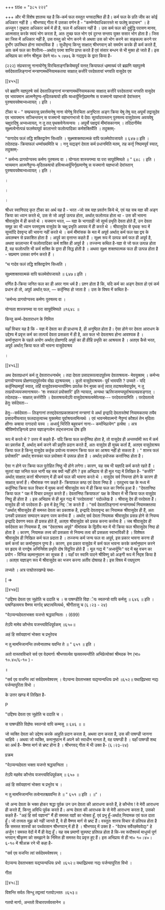 +++
title = "३८५ २२२"

+++
और भी विशेष ज्ञातव्य यह है कि-कर्म फल वस्तुत भगवदाश्रित ही है। कर्म फल के प्रति जीव का कोई अधिकार नहीं है । श्रीभगवद् गीता में उसका वर्णन है - "कर्म्मण्येवाधिकारस्ते मा फलेषु कदाचन" । हे अज्जुन ! तुम्हारा अधिकार कर्म में ही है, फल में अधिकार नहीं है । उस कर्म फल को दुर्बुद्धि परायण मानव, आत्मसात् करके स्वयं भोग करता है, अतः तुच्छ फल भोग एवं दुरन्त सन्ताप युक्त ससार भोग होता है। जिस का जिस में अधिकार नहीं है, उस वस्तु को भोग करने से अथवा उस को भोग करने का सङ्कल्प करने पर दुर्भोग उपस्थित होना स्वाभाविक है । सुधीवृन्द किन्तु साक्षात् श्रीभगवान् को समर्पण करके ही कर्म करते हैं, अतः कर्म फल का वैपरीत्य--अर्थात् परमा शान्ति प्राप्त करते हैं एवं संसार बन्धन से भी मुक्त हो जाते हैं। इस अभिप्राय का वर्णन श्रीशुक देवने भा० ५।७७६ के गद्यद्वय के द्वारा किया है- 

(२२२) संप्रचरत्सु नानायोगेषु विरचिताङ्गक्रियेष्वपूर्वं यत्तत् क्रियाफलं धम्र्माख्यं परे ब्रह्मणि यज्ञपुरुषे सर्वदेवतालिङ्गानां मन्त्राणामर्थनियामकतया साक्षात् कर्त्तरि परदेवतायां भगवति वासुदेव एव 



[[४५५]]

परे ब्रह्मणि यज्ञपुरुषे सर्व देवतालिङ्गानां मन्त्राणामर्थनियामकत्या साक्षात् कर्त्तरि परदेवतायां भगवति वासुदेव एव भावयमान आत्मनैपुण्य-मृदितकषायो हविः ष्वध्वर्युभिर्गृह्यमाणेष स यजमानो यज्ञभाजो देवांस्तान् पुरुषावयवेष्वभ्यध्यायत् । इति । 

टीका च - " सम्प्रचरत्सु प्रवर्त्तमानेषु नाना योगेषु विरचिता अनुष्टिता अङ्ग क्रिया येषु तेषु यत् अपूर्व्वं तद्वासुदेव एव भावयमानः सञ्चिन्तयन् स यजमानो यज्ञभागभाजो ये देवाः सूर्य्यादयस्तान् पुरुषस्य वासुदेवस्य अवयवेषु चक्षुरादिषु अभ्यध्यायत्, न तु तत् पृथक्त्वेनेत्यन्वयः । अपूर्व्वे पक्षद्वयं मीमांसकानाम् । तदिदानीमेव सूक्ष्मत्वेनोत्पन्नं फलमेवापूर्व कालान्तरे फलोत्पादिका कर्मशक्तिर्वेति । तदुक्तम्- 

"यागादेय फलं तद्धि शक्तिद्वारेण सिध्यति । सूक्ष्मशक्तघात्मकं वापि फलमेवोपजायते ॥ ६४७॥ इति । तदेतदाह- क्रियाफलं धर्म्माख्यमिति च । ननु यद्यङ्गं देवता कर्म प्रधानमिति मतम्, तह कर्त्तृ निष्ठमपूर्वं स्यात्, तदुक्तम्- 

" कर्मभ्यः प्रागयोग्यस्य कर्मणः पुरुषस्य वा । योग्यता शास्त्रगम्या या परा सापूर्वमिष्यते ॥ " ६४८ । इति । भाव्यमान आत्मनैपुण्य-मृदितकषायो हविःष्वध्वर्युभिर्गृह्यमाणेषु स यजमानो यज्ञभाजो देवांस्तान् पुरुषावयवेष्वभ्यध्यायत् । इति । 

। 

। 


। 

श्रीधर स्वानिपाद कृत टीका का अर्थ यह है - भरत -जो सब यज्ञ प्रवर्तन किये थे, एवं यह सब यज्ञ की अङ्ग क्रिया का ध्यान करते थे, उस से जो अपूर्व उत्पन्न होता, अर्थात् फलोत्पन्न होता था - उस की भावना श्रीवासुदेव में ही करते थे । यजमान भरत, — यज्ञ के भागग्राही जो सूर्य्य प्रभृति देवता होते हैं, उन देवता समूह का भी ध्यान परमपुरुष वासुदेव के चक्षु प्रभृति अवयव में ही करते थे । श्रीवासुदेव से पृथक् रूप में सूर्य्यादि देववृन्द की भावना नहीं करते थे । कर्म मीमांसक के मत में अपूर्व अर्थात् कर्म फल पक्ष द्वय के अवलम्बन से प्रकाशित होता है । अपूर्व का वृत्तान्त कहते हैं । सूक्ष्म रूप में उत्पन्न कर्म फल ही अपूर्व है, अथवा कालान्तर में फलोत्पादिका कर्म शक्ति ही अपूर्व है । तज्जन्य कथित है-यज्ञ से जो फल उत्पन्न होता है, वह फलोत्पत्ति भी कर्म शक्ति के द्वारा ही सिद्ध होती है । अथवा सूक्ष्म शक्तघात्मक फल ही उत्पन्न होता है - सप्रमाण उसका वर्णन करते हैं । 

"थ गादेव फलं तद्धि शक्तिद्वारेण सिध्यति । 

सूक्ष्मशक्तयात्मकं वापि फलमेवोपजायते ॥ ६४७॥ इति । 

वर्णित है-क्रिया जनित फल का ही अपर नाम धर्म है। प्रश्न होता है कि, यदि कर्म का अङ्ग देवता हो एवं कर्म प्रधान हो तो, अपूर्व अर्थात् फल, — कर्तृनिष्ठ हो जाता है । उस के विषय में कथित है- 

'कर्मभ्यः प्रागयोग्यस्य कर्मणः पुरुषस्य वा । 

योग्यता शास्त्रगम्या या परा सापूर्वमिष्यते ॥१६४८ ॥ 

किन्तु कर्म्म-देवताराधन के निमित्त 

यहाँ विचार यह है कि - यज्ञ में देवता का ही प्राधान्य है, ही अनुष्ठित होता है। ऐसा होने पर देवता आराधन के उद्देश्य में प्रवृत्त कर्म का तात्पर्य देवता प्रसन्नता में ही है, अत फल भो देवताश्रय होना आवश्यक है । कर्मानुष्ठान के पहले अयोग अर्थात् प्रोक्षणादि अपूर्व का ही व्रीहि प्रभृति का आश्रयत्व है । अतएव कैसे भरत, अपूर्व अर्थात् क्रिया फल की भावना वासुदेवाश्रय 

। 

[[४५६]] 

अथ देवताप्रधानं कर्म तु देवताराधनार्थम् । तदा देवता प्रसादरूपत्वादपूर्वस्य देवताश्रयत्व- मेवयुक्तम् । कर्मभ्यः प्रागयोग्यस्य प्रोक्षणाद्यपूर्वस्येव वोह्य द्याश्रयत्वम् । कुतो वासुदेवाश्रयम- पूर्वं भावयति ? उच्यते - यदि कर्तृनिष्ठमपूर्वं स्यात्, तर्हि वासुदेवस्यान्तर्यामिणः प्रवर्तक वेन मुख्य कर्त्तृ त्वात् तदाश्रयमेवापूर्वम्, न तु तत्प्रयोज्ययजमानाश्रयर- 'शः स्त्रफलं प्रयोक्तरि' इति न्यायात्, अन्यथा ऋत्विजामप्यपूर्वाश्रयत्वप्रसङ्गात् । तदेतदाह-- साक्षात् कर्त्तरीति । देवताश्रयत्वेऽपि वासुदेवाश्रयत्वमेवेत्याह--- परदेवतायामिति । परदेवतात्वे हेतुः सर्वदेवता-- 

हेतुः--सर्वदेवता-- लिङ्गानां तत्तद्ददेवताप्रकाशकानां मन्त्राणां ये अर्था इन्द्रादि देवतास्तेषां नियामकतया तयैव प्रसादनीयत्वात् फलदातृत्वाच्च युक्तमेवा पूर्वाश्रयत्वमित्यर्थः । एवं भावनमेवात्मनो नैपुण्यं कौशलं तेन मृदिताः क्षीणाः कषाया रागादयो यस्य । अध्वर्यु भिरिति बहुवचनं नाना-- कर्माभिप्रायेण" इत्येषा । अत्र श्रीविष्णोरङ्गित्वे प्राप्त यज्ञाङ्गत्वेन तद्भजनञ्च दोष इति 

रूप में करते थे ? उत्तर में कहते हैं- यदि क्रिया फल कर्त्तृनिष्ठ होता है, तो वासुदेव ही अन्तर्य्यामी रूप में कर्म का प्रवर्त्तक हैं, अर्थात् कर्म करने की प्रवृत्ति प्रदान करते हैं, अतः वासुदेव ही मुख्य कर्ता हैं, अतएव वासुदेवाश्रय क्रिया फल है किन्तु वासुदेव कर्तृक प्रयोज्य यजमान क्रिया फल का आश्रय नहीं हो सकता है । " शास्त्र फलं प्रयोक्तरि" अर्थात् शस्त्रका फल प्रयोक्ता में उपपन्न होता है । अर्थात् प्रयोजक कर्त्तानिष्ठ होता है। 

ऐसा न होने पर क्रिया फल पुरोहित निष्ठु भी होने लगेगा। कारण, यह सब भी यज्ञादि कर्म करते रहते हैं । सुतरां यज्ञ जनित फल भागी यह सब क्यों नहीं होंगे ? इस अभिप्राय से ही मूल गद्य में लिखित है- "कर्त्तरि" अर्थात् साक्षात् कर्त्ता श्रीभगवान् में ही कर्म फल की भावना करते थे । वासुदेव सर्व नियन्ता होने के कारण ही साक्षात् कर्त्ता हैं। मीमांसक गण कहते हैं- क्रियाफल कष्ठ एवं देवता निष्ठ है । एतदुभय पक्ष के मध्य में कर्तृनिष्ठ क्रिया फल विचार में मुख्य कर्त्ता श्रीवासुदेव रूप में ही क्रिया फल का निर्णय हुआ है। "देवतानिष्ठ क्रिया फल " पक्ष में विचार प्रस्तुत करते हैं। देवतानिष्ठ क्रियाफल' पक्ष के विचार में भी क्रिया फल वासुदेव निष्ठु ही होता है । इस अभिप्राय से ही मूल गद्य में 'परदेवतायां ' पदोल्लेख है । श्रीवासु देव ही परदेवता हैं। वासुदेव ही जो परदेवता हैं- इस में हेतु निद्द ेश करते हैं । "सर्व देवतालिङ्गानां मन्त्राणामर्थ नियामक्ततया "अर्थात् श्रीवासुदेव ही समस्त देवता का प्रकाशक है, इन्द्रादि देवतावृन्द का नियामक श्रीवासुदेव ही हैं, अतः उनकी प्रसन्नता सम्पादन कहना परम कर्त्तव्य हैं । अर्थात् सर्व देवता नियामक श्रीवासुदेव प्रसन्न होने से नियम्य इन्द्रादि देवगण स्वतः ही प्रसन्न होते हैं, अतएव श्रीवासुदेव को प्रसन्न करना कर्त्तव्य है । जब श्रीवासुदेव ही सर्वदेवता का नियामक हैं, तब "देवताश्रय अपूर्व" मीमांसक के द्वितीय मत में भी क्रिया फल श्रीवासुदेव निष्ठ हो होता है । कारण, नियामक तत्त्व की प्रसन्नता से नियम्य तत्व की प्रसन्नता स्वाभाविकी है । विशेषतः श्रीवासुदेव ही निखिल कर्म फल प्रदाता है । तज्जन्य कर्म जन्य फल वा अपूर्व, इस प्रकार भावना करना ही कर्म कर्त्ता का कर्मानुष्ठान पुण्य है। कारण, इस प्रकार वासुदेव में कर्म फल भावना करके कर्मानुष्ठान करने पर हृदय से रागद्वेष अनिनिवेश प्रभृति दोष विदूरित होते हैं । मूल गद्य में "अध्वर्युभिः" पद में बहु वचन का प्रयोग - विभिन्न कम्र्मानुष्ठान का सूचक है । यहाँ पर स्वामि पादने श्रीविष्णु को अङ्गी रूप में निद्दश किया है । अतएव यज्ञाङ्ग रूप में श्रीवासुदेव का भजन करना अतीव दोषावह है। इस विषय में पद्मपुराण 



लभ्यते । अत्र पाद्मोत्तरखण्डे यथा- 

[ => 

[[४५७]]

"उद्दिश्य देवता एव जुहोति च ददाति च । स पाषण्डीति विज्ञ ेयः स्वतन्त्रो वापि कर्मसु ॥ ६४६ ॥ इति । पाषण्डित्वमत्र वैष्णव मार्गाद् भ्रष्टत्वमित्यर्थः, श्रीगीतासु च (६।२३ - २४) 

"येऽप्यन्यदेवताभक्ता यजन्ते श्रद्धयान्विताः । (699) 

तेऽपि मामेव कौन्तेय यजन्त्यविधिपूर्वकम् ॥६५०॥ 

अहं हि सर्वयज्ञानां भोक्ता च प्रभुरेवच 

न तु मामभिजानन्ति तत्त्वेनातश्च यवन्ति ते ॥ " ६५१ ॥ इति । 

अतो वास्तवविचारे सर्व एव वेदमार्गाः श्रीभगवत्येव पय्र्यवस्यन्तीति अभिप्रेत्योक्तं श्रीमदक रेण (भा० १०.४०/६-१० ) - 

॥ 

"सर्व एव यजन्ति त्वां सर्वदेवमयेश्वरम् । येऽप्यन्य देवताभक्ता यद्यप्यन्यधियः प्रभो ॥६५२॥ यथाद्रिप्रभवा नद्यः पर्जन्यापूरिता विभो । 

के उत्तर खण्ड में लिखित है- 

P 

"उद्दिश्य देवता एव जुहोति च ददाति च । 

स पाषण्डीति विज्ञेयः स्वतन्त्रो वापि कम्मसु ॥ ६४६ ॥ ॥ 

जो व्यक्ति देवता को उद्देश्य करके आहुति प्रदान करता है, अथवा दान करता है, उस की पाषण्डी जानना चाहिये । अथवा जो व्यक्ति, कमानुष्ठान में अपने को स्वाधीन मानता है, वह पाषण्डी है । यहाँ पाषण्डी शब्द का अर्थ है- वैष्णव मार्ग से भ्रष्ट होना है । श्रीभगवद् गीता में भी उक्त है- (६।२३-२४) 

प्रक्रम 

"येऽप्यन्यदेवता भक्ता यजन्ते श्रद्धयान्विता । 

तेऽपि महमेव कौन्तेय यजन्त्यविधिपूर्वकम् ॥ ६५० ॥ 

अहं हि सर्वयज्ञानां भोक्ता च प्रभुरेव च । 

न तु मामभिजानन्ति तत्वेनातश्च्यवन्ति ते ॥ " ६५१ ॥ इति । ॥" । 

जो अन्य देवता के भक्त होकर श्रद्धा पूर्वक उन उन देवता की आराधना करते हैं, हे कौन्तेय ! वे मेरी आराधना ही करते हैं, किन्तु अविधि पूर्वक करते हैं। अन्य देवता की आराधक के से मेरी आराधना करता है, उसको कहते हैं- "अहं हि सर्व यज्ञानां" मैं ही समस्त यज्ञों का भोक्ता हूँ. एवं प्रभु हूँ-अर्थात् नियामक एवं फल दाता हूँ। जो तत्त्वतः मुझ को नहीं जानते हैं, वे ही वैष्णव मार्ग से भ्रष्ट हैं। वस्तुतः शास्त्र विचार से प्रतिपन्न होता है कि समस्त शास्त्रों का पर्थ्यवसान श्रीभगवान् में ही है । श्रीभगवद् में उक्त है - "वेदंश्च सर्वेरहमेववेद्यः" हे अर्जुन ! समस्त वेदों में मैं ही वेद्य हूँ। यह सब प्रमाणों सुस्पष्ट प्रतिपन्न होता है कि-स्व रूपौश्वर्य्य माधुर्य्य पूर्ण भगवान् श्रीकृष्ण को समझाने के निमित्त ही समस्त वेद प्रवृत्त हुए हैं। इस अभिप्राय से ही भा० १०।४०।६-१० में श्रीअक्र रने भी कहा है- 

"सर्व एव यजन्ति त्वां सर्वदेवमयेश्वरम् । 

येऽप्यन्य देवताभक्ता यद्यप्यन्यधियः प्रभो ॥६५२॥ यथाद्रिप्रभवा नद्यः पर्जन्यापूरिता विभो । 

गीता 

[[४५८]] 



विशन्ति सर्वतः सिन्धु तद्वत्त्वां गतयोऽन्ततः ॥६५३॥ 

गतयो मार्गाः, अन्ततो विचारपर्य्यवसानेन ॥ 
